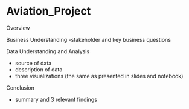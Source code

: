 # Aviation_Project

Overview

Business Understanding
  -stakeholder and key business questions

Data Understanding and Analysis
 - source of data
 - description of data
 - three visualizations (the same as presented in slides and notebook)

Conclusion
  - summary and 3 relevant findings

